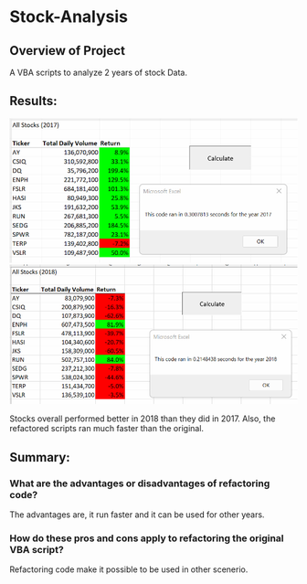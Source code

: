 # Stock-Analysis

## Overview of Project

A VBA scripts to analyze 2 years of stock Data.

## Results: 

![2017](2017.png)
![2018](2018.png)

Stocks overall performed better in 2018 than they did in 2017. Also, the refactored scripts ran much faster than the original.

## Summary: 
### What are the advantages or disadvantages of refactoring code?
The advantages are, it run faster and it can be used for other years.
                    
### How do these pros and cons apply to refactoring the original VBA script?
Refactoring code make it possible to be used in other scenerio.
